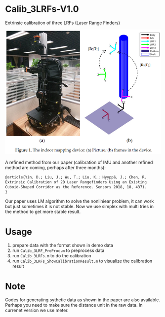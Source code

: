 # Calib_3LRFs-V1.0
Extrinsic calibration of three LRFs (Laser Range Finders)

![image](https://github.com/SRainGit/Calib_3LRFs-V1.0/blob/master/images/Figure1.PNG)

A refined method from our paper (calibration of IMU and another refined method are coming, perhaps after three months):
```
@article{Yin, D.; Liu, J.; Wu, T.; Liu, K.; Hyyppä, J.; Chen, R. Extrinsic Calibration of 2D Laser Rangefinders Using an Existing Cuboid-Shaped Corridor as the Reference. Sensors 2018, 18, 4371.
}
```

Our paper uses LM algorithm to solve the nonliniear problem, it can work but just sometimes it is not stable.
Now we use simplex with multi tries in the method to get more stable result.

# Usage
1. prepare data with the format shown in demo data
2. run `Calib_3LRF_PreProc.m` to preprocess data
3. run `Calib_3LRFs.m` to do the calibration
4. run `Calib_3LRFs_ShowCalibrationResult.m` to visualize the calibration result

# Note
Codes for generating sythetic data as shown in the paper are also available.
Perhaps you need to make sure the distance unit in the raw data. In currenet version we use meter.
